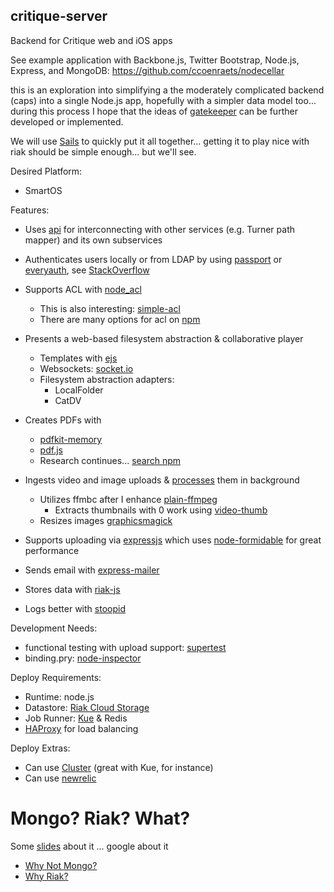 ## critique-server

Backend for Critique web and iOS apps

See example application with Backbone.js, Twitter Bootstrap, Node.js, Express, and MongoDB: https://github.com/ccoenraets/nodecellar

this is an exploration into simplifying a the moderately complicated backend (caps) into a single Node.js app, hopefully with a simpler data model too... during this process I hope that the ideas of [gatekeeper]() can be further developed or implemented.

We will use [Sails](https://github.com/balderdashy/sails) to quickly put it all together... getting it to play nice with riak should be simple enough... but we'll see.

Desired Platform:
  * SmartOS

Features:
  * Uses [api](https://npmjs.org/package/api) for interconnecting with other services (e.g. Turner path mapper) and its own subservices

  * Authenticates users locally or from LDAP by using [passport](https://github.com/jaredhanson/passport) or [everyauth](https://github.com/bnoguchi/everyauth), see [StackOverflow](http://stackoverflow.com/questions/8370045/authentication-solutions-for-node-js)

  * Supports ACL with [node_acl](https://github.com/optimalbits/node_acl)
    * This is also interesting: [simple-acl](https://npmjs.org/package/simple-acl)
    * There are many options for acl on [npm](https://npmjs.org/search?q=acl)

  * Presents a web-based filesystem abstraction & collaborative player
    * Templates with [ejs](http://robdodson.me/blog/2012/05/31/how-to-use-ejs-in-express/)
    * Websockets: [socket.io](http://socket.io/)
    * Filesystem abstraction adapters:
      * LocalFolder
      * CatDV

  * Creates PDFs with 
    * [pdfkit-memory](https://npmjs.org/package/pdfkit-memory)
    * [pdf.js](https://npmjs.org/package/pdf.js)
    * Research continues... [search npm](https://npmjs.org/search?q=pdf)

  * Ingests video and image uploads & [processes](https://npmjs.org/package/job) them in background
    * Utilizes ffmbc after I enhance [plain-ffmpeg](https://npmjs.org/package/plain-ffmpeg)
      * Extracts thumbnails with 0 work using [video-thumb](https://npmjs.org/package/video-thumb)
    * Resizes images [graphicsmagick](https://npmjs.org/package/graphicsmagick)

  * Supports uploading via [expressjs](http://expressjs.com) which uses [node-formidable](https://github.com/felixge/node-formidable) for great performance

  * Sends email with [express-mailer](https://npmjs.org/package/express-mailer)
  
  * Stores data with [riak-js](https://github.com/mostlyserious/riak-js)
  * Logs better with [stoopid](https://github.com/mikeal/stoopid)

Development Needs:
  * functional testing with upload support: [supertest](https://github.com/visionmedia/supertest)
  * binding.pry: [node-inspector](https://github.com/dannycoates/node-inspector)

Deploy Requirements:
  * Runtime: node.js
  * Datastore: [Riak Cloud Storage](http://basho.com/riak-cloud-storage/)
  * Job Runner: [Kue](https://github.com/learnboost/kue) & Redis
  * [HAProxy](http://haproxy.1wt.eu/) for load balancing

Deploy Extras: 
  * Can use [Cluster](http://learnboost.github.io/cluster/) (great with Kue, for instance)
  * Can use [newrelic](https://github.com/newrelic/node-newrelic/)

# Mongo? Riak? What?
Some [slides](http://java.dzone.com/articles/why-we-migrated-mongodb-riak) about it ... google about it
  * [Why Not Mongo?](http://cl.ly/image/3Z3G3R452U3i)
  * [Why Riak?](http://cl.ly/image/353t0P1H3c2k)